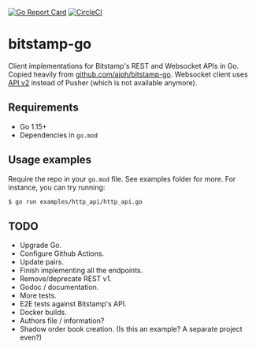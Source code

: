 [![Go Report Card](https://goreportcard.com/badge/github.com/samotarnik/bitstamp-go)](https://goreportcard.com/report/github.com/samotarnik/bitstamp-go)
[![CircleCI](https://circleci.com/gh/samotarnik/bitstamp-go/tree/develop.svg?style=svg)](https://circleci.com/gh/samotarnik/bitstamp-go/tree/develop)

# bitstamp-go

Client implementations for Bitstamp's REST and Websocket APIs in Go. Copied
heavily from [github.com/ajph/bitstamp-go](https://github.com/ajph/bitstamp-go).
Websocket client uses [API v2](https://www.bitstamp.net/websocket/v2/) instead
of Pusher (which is not available anymore).

## Requirements

* Go 1.15+
* Dependencies in `go.mod`

## Usage examples

Require the repo in your `go.mod` file. See examples folder for more. For
instance, you can try running:

```bash
$ go run examples/http_api/http_api.go
```

## TODO

* Upgrade Go.
* Configure Github Actions.
* Update pairs.
* Finish implementing all the endpoints.
* Remove/deprecate REST v1.
* Godoc / documentation.
* More tests.
* E2E tests against Bitstamp's API.
* Docker builds.
* Authors file / information?
* Shadow order book creation. (Is this an example? A separate project even?)
